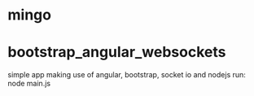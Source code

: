 mingo
=====

bootstrap_angular_websockets
============================

simple app making use of angular, bootstrap, socket io and nodejs
run: node main.js
